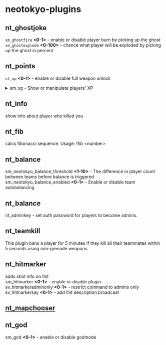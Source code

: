 # neotokyo-plugins
## nt_ghostjoke
`sm_ghostfire` **<0-1>** - enable or disable player burn by picking up the ghost  
`sm_ghostexplode` **<0-100>** - chance what player will be exploded by picking up the ghost in percent
## nt_points
`nt_xp` **<0-1>** - enable or disable full weapon unlock  
<details>
  <summary>sm_xp - Show or manipulate players' XP</summary>
  
   `sm_xp` - Show XP for all players.  
   `sm_xp` **<player>** - Show XP for a specific player.  
   `sm_xp` **<player> <value>** - Set XP for a player.  
   `sm_xp` **<player> <+/-><value>** - Add or subtract XP from a player.  
   `sm_xp` * **<+/-><value>** - Adjust XP for all players.  
   `sm_xp` **<jinrai/nsf> <value>** - Set or adjust XP for a team.  

</details>

## nt_info
show info about player who killed you

## nt_fib
calcs fibonacci sequence. Usage: !fib <numbеr>

## nt_balance
sm_neotokyo_balance_threshold **<1-10>** - The difference in player count between teams before balance is triggered  
sm_neotokyo_balance_enabled **<0-1>** - Enable or disable team autobalancing

## nt_balance
nt_adminkey **<key>** - set auth password for players to become admins.

## nt_teamkill
This plugin bans a player for 5 minutes if they kill all their teammates within 5 seconds using non-grenade weapons.
## nt_hitmarker
adds shot info on !hit  
sm_hitmarker **<0-1>** - enable or disable plugin   
sv_hitmarkeradminonly **<0-1>** - restrict command to admins only  
sv_hitmarkersay **<0-1>** - add !hit description broadcast

## [nt_mapchooser](https://github.com/bauxiteDYS/SM-NT-MapChooser)

## nt_god
sm_god **<playername>** **<0-1>** - enable or disable godmode